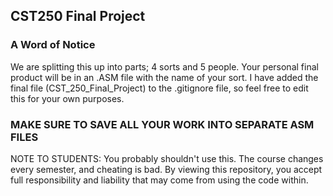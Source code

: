  CST250 Final Project
 --------------------
 
### A Word of Notice

We are splitting this up into parts; 4 sorts and 5 people.  Your personal final product will be in an .ASM file with the name of your sort.  I have added the final file (CST_250_Final_Project) to the .gitignore file, so feel free to edit this for your own purposes.  
### MAKE SURE TO SAVE ALL YOUR WORK INTO SEPARATE ASM FILES


NOTE TO STUDENTS: 
  You probably shouldn't use this. The course changes every semester, and 
  cheating is bad. By viewing this repository, you accept full responsibility 
  and liability that may come from using the code within.
